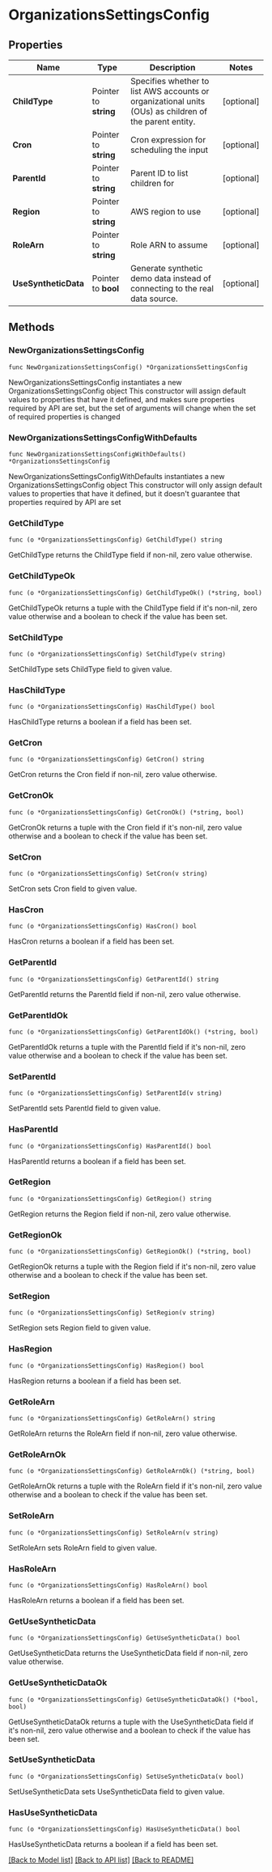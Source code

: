 # OrganizationsSettingsConfig

## Properties

Name | Type | Description | Notes
------------ | ------------- | ------------- | -------------
**ChildType** | Pointer to **string** | Specifies whether to list AWS accounts or organizational units (OUs) as children of the parent entity. | [optional] 
**Cron** | Pointer to **string** | Cron expression for scheduling the input | [optional] 
**ParentId** | Pointer to **string** | Parent ID to list children for | [optional] 
**Region** | Pointer to **string** | AWS region to use | [optional] 
**RoleArn** | Pointer to **string** | Role ARN to assume | [optional] 
**UseSyntheticData** | Pointer to **bool** | Generate synthetic demo data instead of connecting to the real data source. | [optional] 

## Methods

### NewOrganizationsSettingsConfig

`func NewOrganizationsSettingsConfig() *OrganizationsSettingsConfig`

NewOrganizationsSettingsConfig instantiates a new OrganizationsSettingsConfig object
This constructor will assign default values to properties that have it defined,
and makes sure properties required by API are set, but the set of arguments
will change when the set of required properties is changed

### NewOrganizationsSettingsConfigWithDefaults

`func NewOrganizationsSettingsConfigWithDefaults() *OrganizationsSettingsConfig`

NewOrganizationsSettingsConfigWithDefaults instantiates a new OrganizationsSettingsConfig object
This constructor will only assign default values to properties that have it defined,
but it doesn't guarantee that properties required by API are set

### GetChildType

`func (o *OrganizationsSettingsConfig) GetChildType() string`

GetChildType returns the ChildType field if non-nil, zero value otherwise.

### GetChildTypeOk

`func (o *OrganizationsSettingsConfig) GetChildTypeOk() (*string, bool)`

GetChildTypeOk returns a tuple with the ChildType field if it's non-nil, zero value otherwise
and a boolean to check if the value has been set.

### SetChildType

`func (o *OrganizationsSettingsConfig) SetChildType(v string)`

SetChildType sets ChildType field to given value.

### HasChildType

`func (o *OrganizationsSettingsConfig) HasChildType() bool`

HasChildType returns a boolean if a field has been set.

### GetCron

`func (o *OrganizationsSettingsConfig) GetCron() string`

GetCron returns the Cron field if non-nil, zero value otherwise.

### GetCronOk

`func (o *OrganizationsSettingsConfig) GetCronOk() (*string, bool)`

GetCronOk returns a tuple with the Cron field if it's non-nil, zero value otherwise
and a boolean to check if the value has been set.

### SetCron

`func (o *OrganizationsSettingsConfig) SetCron(v string)`

SetCron sets Cron field to given value.

### HasCron

`func (o *OrganizationsSettingsConfig) HasCron() bool`

HasCron returns a boolean if a field has been set.

### GetParentId

`func (o *OrganizationsSettingsConfig) GetParentId() string`

GetParentId returns the ParentId field if non-nil, zero value otherwise.

### GetParentIdOk

`func (o *OrganizationsSettingsConfig) GetParentIdOk() (*string, bool)`

GetParentIdOk returns a tuple with the ParentId field if it's non-nil, zero value otherwise
and a boolean to check if the value has been set.

### SetParentId

`func (o *OrganizationsSettingsConfig) SetParentId(v string)`

SetParentId sets ParentId field to given value.

### HasParentId

`func (o *OrganizationsSettingsConfig) HasParentId() bool`

HasParentId returns a boolean if a field has been set.

### GetRegion

`func (o *OrganizationsSettingsConfig) GetRegion() string`

GetRegion returns the Region field if non-nil, zero value otherwise.

### GetRegionOk

`func (o *OrganizationsSettingsConfig) GetRegionOk() (*string, bool)`

GetRegionOk returns a tuple with the Region field if it's non-nil, zero value otherwise
and a boolean to check if the value has been set.

### SetRegion

`func (o *OrganizationsSettingsConfig) SetRegion(v string)`

SetRegion sets Region field to given value.

### HasRegion

`func (o *OrganizationsSettingsConfig) HasRegion() bool`

HasRegion returns a boolean if a field has been set.

### GetRoleArn

`func (o *OrganizationsSettingsConfig) GetRoleArn() string`

GetRoleArn returns the RoleArn field if non-nil, zero value otherwise.

### GetRoleArnOk

`func (o *OrganizationsSettingsConfig) GetRoleArnOk() (*string, bool)`

GetRoleArnOk returns a tuple with the RoleArn field if it's non-nil, zero value otherwise
and a boolean to check if the value has been set.

### SetRoleArn

`func (o *OrganizationsSettingsConfig) SetRoleArn(v string)`

SetRoleArn sets RoleArn field to given value.

### HasRoleArn

`func (o *OrganizationsSettingsConfig) HasRoleArn() bool`

HasRoleArn returns a boolean if a field has been set.

### GetUseSyntheticData

`func (o *OrganizationsSettingsConfig) GetUseSyntheticData() bool`

GetUseSyntheticData returns the UseSyntheticData field if non-nil, zero value otherwise.

### GetUseSyntheticDataOk

`func (o *OrganizationsSettingsConfig) GetUseSyntheticDataOk() (*bool, bool)`

GetUseSyntheticDataOk returns a tuple with the UseSyntheticData field if it's non-nil, zero value otherwise
and a boolean to check if the value has been set.

### SetUseSyntheticData

`func (o *OrganizationsSettingsConfig) SetUseSyntheticData(v bool)`

SetUseSyntheticData sets UseSyntheticData field to given value.

### HasUseSyntheticData

`func (o *OrganizationsSettingsConfig) HasUseSyntheticData() bool`

HasUseSyntheticData returns a boolean if a field has been set.


[[Back to Model list]](../README.md#documentation-for-models) [[Back to API list]](../README.md#documentation-for-api-endpoints) [[Back to README]](../README.md)


